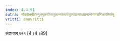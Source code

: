 ```yaml
---
index: 4.4.91
sutra: नौवयोधर्मविषमूलमूलसीतातुलाभ्यस्तार्यतुल्यप्राप्यवध्यानाम्यसमसमितसम्मितेषु
vritti: anuvritti
---
```


 संज्ञायाम् ७/१ [4।4।89]